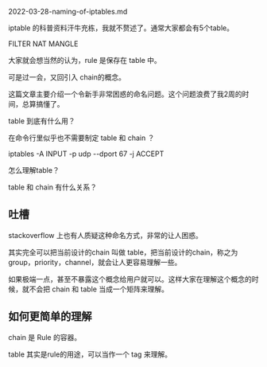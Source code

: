 2022-03-28-naming-of-iptables.md



iptable 的科普资料汗牛充栋，我就不赘述了。通常大家都会有5个table。

FILTER
NAT
MANGLE




大家就会想当然的认为，rule 是保存在 table 中。


可是过一会，又回引入 chain的概念。





这篇文章主要介绍一个令新手非常困惑的命名问题。这个问题浪费了我2周的时间，总算搞懂了。




table 到底有什么用？

在命令行里似乎也不需要制定 table 和 chain ？

iptables -A INPUT -p udp --dport 67 -j ACCEPT

怎么理解table？

table 和 chain 有什么关系？



## 吐槽



stackoverflow 上也有人质疑这种命名方式，非常的让人困惑。


其实完全可以把当前设计的chain 叫做 table，把当前设计的chain，称之为 group，priority，channel，就会让人更容易理解一些。

如果极端一点，甚至不暴露这个概念给用户就可以。这样大家在理解这个概念的时候，就不会把 chain 和 table 当成一个矩阵来理解。



## 如何更简单的理解

chain 是 Rule 的容器。

table 其实是rule的用途，可以当作一个 tag 来理解。


